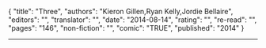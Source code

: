 {
"title": "Three",
"authors": "Kieron Gillen,Ryan Kelly,Jordie Bellaire",
"editors": "",
"translator": "",
"date": "2014-08-14",
"rating": "",
"re-read": "",
"pages": "146",
"non-fiction": "",
"comic": "TRUE",
"published": "2014"
}

---
